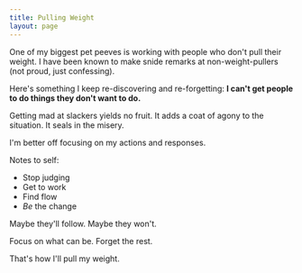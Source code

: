 ```yaml
---
title: Pulling Weight
layout: page
---
```

One of my biggest pet peeves is working with people who don't pull their weight.  I have been known to make snide remarks at non-weight-pullers (not proud, just confessing).

Here's something I keep re-discovering and re-forgetting:  **I can't get people to do things they don't want to do.**

Getting mad at slackers yields no fruit.  It adds a coat of agony to the situation.  It seals in the misery.

I'm better off focusing on my actions and responses.

Notes to self:

  - Stop judging
  - Get to work
  - Find flow
  - *Be* the change

Maybe they'll follow.  Maybe they won't.

Focus on what can be.  Forget the rest.

That's how I'll pull my weight.
